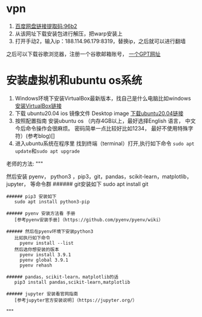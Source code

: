 # vpn
1. [百度网盘链接提取码:96b2](https://wwrx.lanzoum.com/icTU70uuwe5c)
2. 从该网址下载安装包进行解压，把warp安装上
3. 打开手动2，输入ip：188.114.96.179:8319，替换ip，之后就可以进行翻墙

之后可以下载谷歌浏览器，注册一个谷歌邮箱账号，
[一个GPT网址](https://poe.com/ChatGPT)


# 安装虚拟机和ubuntu os系统
1. Windows环境下安装VirtualBox最新版本，找自己是什么电脑比如windows [ 安装VirtualBox链接](https://www.oracle.com/jp/virtualization/technologies/vm/downloads/virtualbox-downloads.html)
2. 下载 ubuntu20.04 ios 镜像文件 Desktop image [下载ubuntu20.04链接](https://releases.ubuntu.com/focal/)
3. 按照配置指南 安装ubuntu os （内存4GB以上，最好选择English 语言， 中文今后命令操作会很麻烦。 密码简单一点比较好比如1234， 最好不使用特殊字符）(参考blog)[]
4. 进入ubuntu系统在程序里 找到终端（terminal）打开,执行如下命令 `sudo apt update`和`sudo apt upgrade`

老师的方法:
"""

  然后安装 pyenv， python3 ，pip3，git，pandas，scikit-learn，matplotlib，jupyter， 等命令群
    ###### git安装如下
       sudo apt install git

    ###### pip3 安装如下
       sudo apt install python3-pip

    ###### pyenv 安装方法看 手册 
       [参考pyenv安装手册]（https://github.com/pyenv/pyenv/wiki）

    ###### 然后在pyenv环境下安装python3
       比如执行如下命令
         pyenv install --list
       然后选你想安装的版本
         pyenv install 3.9.1
         pyenv global 3.9.1
         pyenv rehash

    ###### pandas，scikit-learn，matplotlib的话
       pip3 install pandas,scikit-learn,matplotlib

    ###### jupyter 安装看官网指南
       [参考jupyter官方安装说明]（https://jupyter.org/）
       
"""



